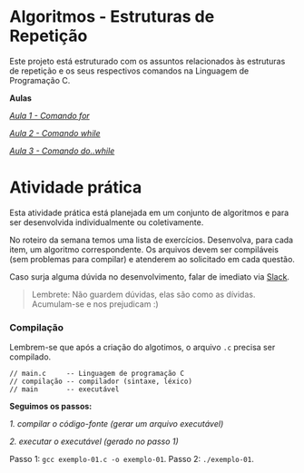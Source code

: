 # Algoritmos - Estruturas de Repetição

Este projeto está estruturado com os assuntos relacionados às estruturas de repetição e os seus respectivos comandos na Linguagem de Programação C.

**Aulas**

*[Aula 1 - Comando for ](https://github.com/ifpb-disciplinas-2021-2/controle-algoritmos-repeticao/commit/)*

*[Aula 2 - Comando while ](https://github.com/ifpb-disciplinas-2021-2/controle-algoritmos-repeticao/commit/)*

*[Aula 3 - Comando do..while ](https://github.com/ifpb-disciplinas-2021-2/controle-algoritmos-repeticao/commit/)*



# Atividade prática

Esta atividade prática está planejada em um conjunto de algoritmos e para ser desenvolvida individualmente ou coletivamente. 

No roteiro da semana temos uma lista de exercícios. Desenvolva, para cada item, um algoritmo correspondente. Os arquivos devem ser compiláveis (sem problemas para compilar) e atenderem ao solicitado em cada questão.

Caso surja alguma dúvida no desenvolvimento, falar de imediato via [Slack](https://ifpb-20212-algoritmos.slack.com/archives/C02P85D79ND).  

> Lembrete: Não guardem dúvidas, elas são como as dívidas. Acumulam-se e nos prejudicam :)

### Compilação

Lembrem-se que após a criação do algotimos, o arquivo `.c` precisa ser compilado.

```
// main.c     -- Linguagem de programação C
// compilação -- compilador (sintaxe, léxico)
// main       -- executável
```

**Seguimos os passos:**

*1. compilar o código-fonte (gerar um arquivo executável)*

*2. executar o executável (gerado no passo 1)*

Passo 1: `gcc exemplo-01.c -o exemplo-01`.
Passo 2: `./exemplo-01`.